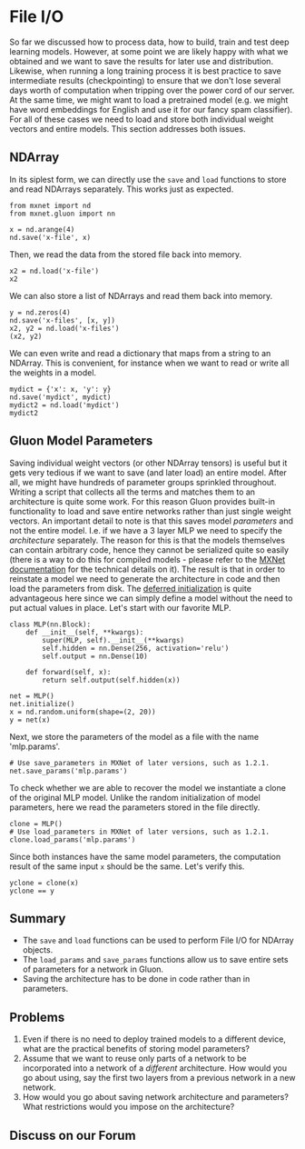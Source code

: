 # File I/O

So far we discussed how to process data, how to build, train and test deep learning models. However, at some point we are likely happy with what we obtained and we want to save the results for later use and distribution. Likewise, when running a long training process it is best practice to save intermediate results (checkpointing) to ensure that we don't lose several days worth of computation when tripping over the power cord of our server. At the same time, we might want to load a pretrained model (e.g. we might have word embeddings for English and use it for our fancy spam classifier). For all of these cases we need to load and store both individual weight vectors and entire models. This section addresses both issues.

## NDArray

In its siplest form, we can directly use the `save` and `load` functions to store and read NDArrays separately. This works just as expected.

```{.python .input}
from mxnet import nd
from mxnet.gluon import nn

x = nd.arange(4)
nd.save('x-file', x)
```

Then, we read the data from the stored file back into memory.

```{.python .input}
x2 = nd.load('x-file')
x2
```

We can also store a list of NDArrays and read them back into memory.

```{.python .input  n=2}
y = nd.zeros(4)
nd.save('x-files', [x, y])
x2, y2 = nd.load('x-files')
(x2, y2)
```

We can even write and read a dictionary that maps from a string to an NDArray. This is convenient, for instance when we want to read or write all the weights in a model.

```{.python .input  n=4}
mydict = {'x': x, 'y': y}
nd.save('mydict', mydict)
mydict2 = nd.load('mydict')
mydict2
```

## Gluon Model Parameters

Saving individual weight vectors (or other NDArray tensors) is useful but it gets very tedious if we want to save (and later load) an entire model. After all, we might have hundreds of parameter groups sprinkled throughout. Writing a script that collects all the terms and matches them to an architecture is quite some work. For this reason Gluon provides built-in functionality to load and save entire networks rather than just single weight vectors. An important detail to note is that this saves model *parameters* and not the entire model. I.e. if we have a 3 layer MLP we need to specify the *architecture* separately. The reason for this is that the models themselves can contain arbitrary code, hence they cannot be serialized quite so easily (there is a way to do this for compiled models - please refer to the [MXNet documentation](http://www.mxnet.io) for the technical details on it). The result is that in order to reinstate a model we need to generate the architecture in code and then load the parameters from disk. The [deferred initialization](deferred-init.md) is quite advantageous here since we can simply define a model without the need to put actual values in place. Let's start with our favorite MLP.

```{.python .input  n=6}
class MLP(nn.Block):
    def __init__(self, **kwargs):
        super(MLP, self).__init__(**kwargs)
        self.hidden = nn.Dense(256, activation='relu')
        self.output = nn.Dense(10)

    def forward(self, x):
        return self.output(self.hidden(x))

net = MLP()
net.initialize()
x = nd.random.uniform(shape=(2, 20))
y = net(x)
```

Next, we store the parameters of the model as a file with the name 'mlp.params'.

```{.python .input}
# Use save_parameters in MXNet of later versions, such as 1.2.1.
net.save_params('mlp.params')
```

To check whether we are able to recover the model we instantiate a clone of the original MLP model. Unlike the random initialization of model parameters, here we read the parameters stored in the file directly.

```{.python .input  n=8}
clone = MLP()
# Use load_parameters in MXNet of later versions, such as 1.2.1.
clone.load_params('mlp.params')
```

Since both instances have the same model parameters, the computation result of the same input `x` should be the same. Let's verify this.

```{.python .input}
yclone = clone(x)
yclone == y
```

## Summary

* The `save` and `load` functions can be used to perform File I/O for NDArray objects.
* The `load_params` and `save_params` functions allow us to save entire sets of parameters for a network in Gluon.
* Saving the architecture has to be done in code rather than in parameters.

## Problems

1. Even if there is no need to deploy trained models to a different device, what are the practical benefits of storing model parameters?
1. Assume that we want to reuse only parts of a network to be incorporated into a network of a *different* architecture. How would you go about using, say the first two layers from a previous network in a new network.
1. How would you go about saving network architecture and parameters? What restrictions would you impose on the architecture?

## Discuss on our Forum

<div id="discuss" topic_id="2329"></div>
